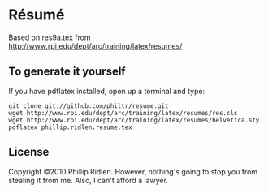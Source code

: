 # Résumé

Based on res9a.tex from http://www.rpi.edu/dept/arc/training/latex/resumes/

## To generate it yourself

If you have pdflatex installed, open up a terminal and type:

	git clone git://github.com/philtr/resume.git
	wget http://www.rpi.edu/dept/arc/training/latex/resumes/res.cls
	wget http://www.rpi.edu/dept/arc/training/latex/resumes/helvetica.sty
	pdflatex phillip.ridlen.resume.tex
  
## License

Copyright &copy;2010 Phillip Ridlen. However, nothing's going to stop you from 
stealing it from me. Also, I can't afford a lawyer.